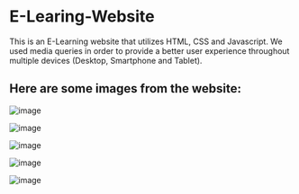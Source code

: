 # E-Learing-Website

This is an E-Learning website that utilizes HTML, CSS and Javascript. 
We used media queries in order to provide a better user experience throughout multiple devices (Desktop, Smartphone and Tablet).

## Here are some images from the website:

![image](https://github.com/user-attachments/assets/5d9e1b95-1fcc-4d1d-b700-64f5f4f8d9b0)

![image](https://github.com/user-attachments/assets/1fea8c30-3fbc-4f0e-88b0-f539bf8493c7)

![image](https://github.com/user-attachments/assets/c9ec2b28-929d-408d-9131-b7c30cea19e1)

![image](https://github.com/user-attachments/assets/a3384e84-2834-47e3-a3a5-fcc6f326028d)

![image](https://github.com/user-attachments/assets/64b550cf-cd10-4231-a7b7-0ff81c1eadcd)

